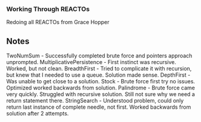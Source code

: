### Working Through REACTOs

Redoing all REACTOs from Grace Hopper

## Notes

TwoNumSum - Successfully completed brute force and pointers approach unprompted.
MultiplicativePersistence - First instinct was recursive. Worked, but not clean.
BreadthFirst - Tried to complicate it with recursion, but knew that I needed to use a queue. Solution made sense.
DepthFirst - Was unable to get close to a solution.
Stock - Brute force first try no issues. Optimized worked backwards from solution.
Palindrome - Brute force came very quickly. Struggled with recursive solution. Still not sure why we need a return statement there.
StringSearch - Understood problem, could only return last instance of complete needle, not first. Worked backwards from solution after 2 attempts.
